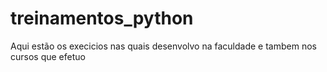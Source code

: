 # treinamentos_python

Aqui estão os execicios nas quais desenvolvo na faculdade e tambem nos cursos que efetuo
